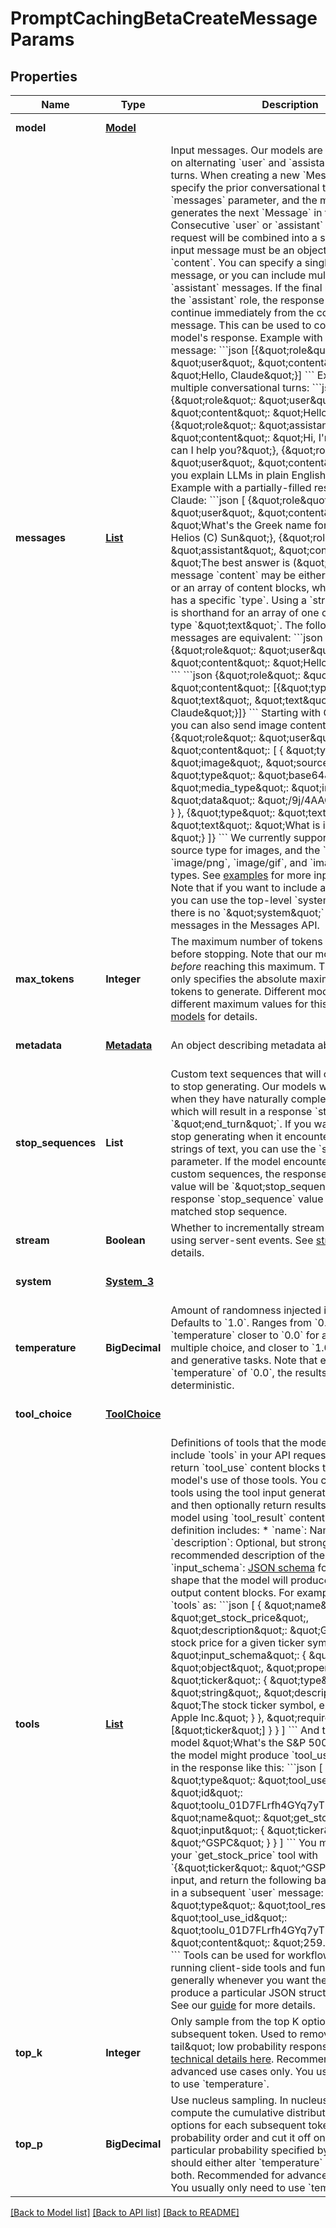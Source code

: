 # PromptCachingBetaCreateMessageParams
## Properties

| Name | Type | Description | Notes |
|------------ | ------------- | ------------- | -------------|
| **model** | [**Model**](Model.md) |  | [default to null] |
| **messages** | [**List**](PromptCachingBetaInputMessage.md) | Input messages.  Our models are trained to operate on alternating &#x60;user&#x60; and &#x60;assistant&#x60; conversational turns. When creating a new &#x60;Message&#x60;, you specify the prior conversational turns with the &#x60;messages&#x60; parameter, and the model then generates the next &#x60;Message&#x60; in the conversation. Consecutive &#x60;user&#x60; or &#x60;assistant&#x60; turns in your request will be combined into a single turn.  Each input message must be an object with a &#x60;role&#x60; and &#x60;content&#x60;. You can specify a single &#x60;user&#x60;-role message, or you can include multiple &#x60;user&#x60; and &#x60;assistant&#x60; messages.  If the final message uses the &#x60;assistant&#x60; role, the response content will continue immediately from the content in that message. This can be used to constrain part of the model&#39;s response.  Example with a single &#x60;user&#x60; message:  &#x60;&#x60;&#x60;json [{\&quot;role\&quot;: \&quot;user\&quot;, \&quot;content\&quot;: \&quot;Hello, Claude\&quot;}] &#x60;&#x60;&#x60;  Example with multiple conversational turns:  &#x60;&#x60;&#x60;json [   {\&quot;role\&quot;: \&quot;user\&quot;, \&quot;content\&quot;: \&quot;Hello there.\&quot;},   {\&quot;role\&quot;: \&quot;assistant\&quot;, \&quot;content\&quot;: \&quot;Hi, I&#39;m Claude. How can I help you?\&quot;},   {\&quot;role\&quot;: \&quot;user\&quot;, \&quot;content\&quot;: \&quot;Can you explain LLMs in plain English?\&quot;}, ] &#x60;&#x60;&#x60;  Example with a partially-filled response from Claude:  &#x60;&#x60;&#x60;json [   {\&quot;role\&quot;: \&quot;user\&quot;, \&quot;content\&quot;: \&quot;What&#39;s the Greek name for Sun? (A) Sol (B) Helios (C) Sun\&quot;},   {\&quot;role\&quot;: \&quot;assistant\&quot;, \&quot;content\&quot;: \&quot;The best answer is (\&quot;}, ] &#x60;&#x60;&#x60;  Each input message &#x60;content&#x60; may be either a single &#x60;string&#x60; or an array of content blocks, where each block has a specific &#x60;type&#x60;. Using a &#x60;string&#x60; for &#x60;content&#x60; is shorthand for an array of one content block of type &#x60;\&quot;text\&quot;&#x60;. The following input messages are equivalent:  &#x60;&#x60;&#x60;json {\&quot;role\&quot;: \&quot;user\&quot;, \&quot;content\&quot;: \&quot;Hello, Claude\&quot;} &#x60;&#x60;&#x60;  &#x60;&#x60;&#x60;json {\&quot;role\&quot;: \&quot;user\&quot;, \&quot;content\&quot;: [{\&quot;type\&quot;: \&quot;text\&quot;, \&quot;text\&quot;: \&quot;Hello, Claude\&quot;}]} &#x60;&#x60;&#x60;  Starting with Claude 3 models, you can also send image content blocks:  &#x60;&#x60;&#x60;json {\&quot;role\&quot;: \&quot;user\&quot;, \&quot;content\&quot;: [   {     \&quot;type\&quot;: \&quot;image\&quot;,     \&quot;source\&quot;: {       \&quot;type\&quot;: \&quot;base64\&quot;,       \&quot;media_type\&quot;: \&quot;image/jpeg\&quot;,       \&quot;data\&quot;: \&quot;/9j/4AAQSkZJRg...\&quot;,     }   },   {\&quot;type\&quot;: \&quot;text\&quot;, \&quot;text\&quot;: \&quot;What is in this image?\&quot;} ]} &#x60;&#x60;&#x60;  We currently support the &#x60;base64&#x60; source type for images, and the &#x60;image/jpeg&#x60;, &#x60;image/png&#x60;, &#x60;image/gif&#x60;, and &#x60;image/webp&#x60; media types.  See [examples](https://docs.anthropic.com/en/api/messages-examples#vision) for more input examples.  Note that if you want to include a [system prompt](https://docs.anthropic.com/en/docs/system-prompts), you can use the top-level &#x60;system&#x60; parameter — there is no &#x60;\&quot;system\&quot;&#x60; role for input messages in the Messages API. | [default to null] |
| **max\_tokens** | **Integer** | The maximum number of tokens to generate before stopping.  Note that our models may stop _before_ reaching this maximum. This parameter only specifies the absolute maximum number of tokens to generate.  Different models have different maximum values for this parameter.  See [models](https://docs.anthropic.com/en/docs/models-overview) for details. | [default to null] |
| **metadata** | [**Metadata**](Metadata.md) | An object describing metadata about the request. | [optional] [default to null] |
| **stop\_sequences** | **List** | Custom text sequences that will cause the model to stop generating.  Our models will normally stop when they have naturally completed their turn, which will result in a response &#x60;stop_reason&#x60; of &#x60;\&quot;end_turn\&quot;&#x60;.  If you want the model to stop generating when it encounters custom strings of text, you can use the &#x60;stop_sequences&#x60; parameter. If the model encounters one of the custom sequences, the response &#x60;stop_reason&#x60; value will be &#x60;\&quot;stop_sequence\&quot;&#x60; and the response &#x60;stop_sequence&#x60; value will contain the matched stop sequence. | [optional] [default to null] |
| **stream** | **Boolean** | Whether to incrementally stream the response using server-sent events.  See [streaming](https://docs.anthropic.com/en/api/messages-streaming) for details. | [optional] [default to null] |
| **system** | [**System_3**](System_3.md) |  | [optional] [default to null] |
| **temperature** | **BigDecimal** | Amount of randomness injected into the response.  Defaults to &#x60;1.0&#x60;. Ranges from &#x60;0.0&#x60; to &#x60;1.0&#x60;. Use &#x60;temperature&#x60; closer to &#x60;0.0&#x60; for analytical / multiple choice, and closer to &#x60;1.0&#x60; for creative and generative tasks.  Note that even with &#x60;temperature&#x60; of &#x60;0.0&#x60;, the results will not be fully deterministic. | [optional] [default to null] |
| **tool\_choice** | [**ToolChoice**](ToolChoice.md) |  | [optional] [default to null] |
| **tools** | [**List**](PromptCachingBetaTool.md) | Definitions of tools that the model may use.  If you include &#x60;tools&#x60; in your API request, the model may return &#x60;tool_use&#x60; content blocks that represent the model&#39;s use of those tools. You can then run those tools using the tool input generated by the model and then optionally return results back to the model using &#x60;tool_result&#x60; content blocks.  Each tool definition includes:  * &#x60;name&#x60;: Name of the tool. * &#x60;description&#x60;: Optional, but strongly-recommended description of the tool. * &#x60;input_schema&#x60;: [JSON schema](https://json-schema.org/) for the tool &#x60;input&#x60; shape that the model will produce in &#x60;tool_use&#x60; output content blocks.  For example, if you defined &#x60;tools&#x60; as:  &#x60;&#x60;&#x60;json [   {     \&quot;name\&quot;: \&quot;get_stock_price\&quot;,     \&quot;description\&quot;: \&quot;Get the current stock price for a given ticker symbol.\&quot;,     \&quot;input_schema\&quot;: {       \&quot;type\&quot;: \&quot;object\&quot;,       \&quot;properties\&quot;: {         \&quot;ticker\&quot;: {           \&quot;type\&quot;: \&quot;string\&quot;,           \&quot;description\&quot;: \&quot;The stock ticker symbol, e.g. AAPL for Apple Inc.\&quot;         }       },       \&quot;required\&quot;: [\&quot;ticker\&quot;]     }   } ] &#x60;&#x60;&#x60;  And then asked the model \&quot;What&#39;s the S&amp;P 500 at today?\&quot;, the model might produce &#x60;tool_use&#x60; content blocks in the response like this:  &#x60;&#x60;&#x60;json [   {     \&quot;type\&quot;: \&quot;tool_use\&quot;,     \&quot;id\&quot;: \&quot;toolu_01D7FLrfh4GYq7yT1ULFeyMV\&quot;,     \&quot;name\&quot;: \&quot;get_stock_price\&quot;,     \&quot;input\&quot;: { \&quot;ticker\&quot;: \&quot;^GSPC\&quot; }   } ] &#x60;&#x60;&#x60;  You might then run your &#x60;get_stock_price&#x60; tool with &#x60;{\&quot;ticker\&quot;: \&quot;^GSPC\&quot;}&#x60; as an input, and return the following back to the model in a subsequent &#x60;user&#x60; message:  &#x60;&#x60;&#x60;json [   {     \&quot;type\&quot;: \&quot;tool_result\&quot;,     \&quot;tool_use_id\&quot;: \&quot;toolu_01D7FLrfh4GYq7yT1ULFeyMV\&quot;,     \&quot;content\&quot;: \&quot;259.75 USD\&quot;   } ] &#x60;&#x60;&#x60;  Tools can be used for workflows that include running client-side tools and functions, or more generally whenever you want the model to produce a particular JSON structure of output.  See our [guide](https://docs.anthropic.com/en/docs/tool-use) for more details. | [optional] [default to null] |
| **top\_k** | **Integer** | Only sample from the top K options for each subsequent token.  Used to remove \&quot;long tail\&quot; low probability responses. [Learn more technical details here](https://towardsdatascience.com/how-to-sample-from-language-models-682bceb97277).  Recommended for advanced use cases only. You usually only need to use &#x60;temperature&#x60;. | [optional] [default to null] |
| **top\_p** | **BigDecimal** | Use nucleus sampling.  In nucleus sampling, we compute the cumulative distribution over all the options for each subsequent token in decreasing probability order and cut it off once it reaches a particular probability specified by &#x60;top_p&#x60;. You should either alter &#x60;temperature&#x60; or &#x60;top_p&#x60;, but not both.  Recommended for advanced use cases only. You usually only need to use &#x60;temperature&#x60;. | [optional] [default to null] |

[[Back to Model list]](../README.md#documentation-for-models) [[Back to API list]](../README.md#documentation-for-api-endpoints) [[Back to README]](../README.md)

